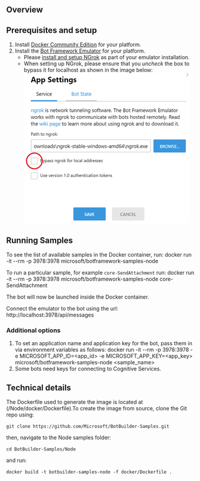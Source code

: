 ## Overview

## Prerequisites and setup
 1. Install [Docker Community Edition](https://store.docker.com/search?offering=community&type=edition) for your platform.
 1. Install the [Bot Framework Emulator](https://github.com/Microsoft/BotFramework-Emulator/releases) for your platform. 
    * Please [install and setup NGrok](https://github.com/Microsoft/BotFramework-Emulator/wiki/Tunneling-(ngrok)) as part of your emulator installation.
    * When setting up NGrok, please ensure that you *uncheck* the box to bypass it for localhost as shown in the image below:
      ![Emulator screenshot](/images/emulator-2.png)
    

## Running Samples
To see the list of available samples in the Docker container, run: 
  docker run -it --rm -p 3978:3978 microsoft/botframework-samples-node
  
To run a particular sample, for example ``core-SendAttachment`` run:
  docker run -it --rm -p 3978:3978 microsoft/botframework-samples-node core-SendAttachment
      
The bot will now be launched inside the Docker container.
  
Connect the emulator to the bot using the url: http://localhost:3978/api/messages 

### Additional options
  1. To set an application name and application key for the bot, pass them in via environment variables as follows:
     docker run -it --rm -p 3978:3978 -e MICROSOFT_APP_ID=<app_id> -e MICROSOFT_APP_KEY=<app_key> microsoft/botframework-samples-node <sample_name>
  1. Some bots need keys for connecting to Cognitive Services. 
  
## Technical details
The Dockerfile used to generate the image is located at (/Node/docker/Dockerfile).To create the image from source, clone the Git repo using:
```
git clone https://github.com/Microsoft/BotBuilder-Samples.git
```
then, navigate to the Node samples folder:
```
cd BotBuilder-Samples/Node
```
and run:
```
docker build -t botbuilder-samples-node -f docker/Dockerfile .
```
